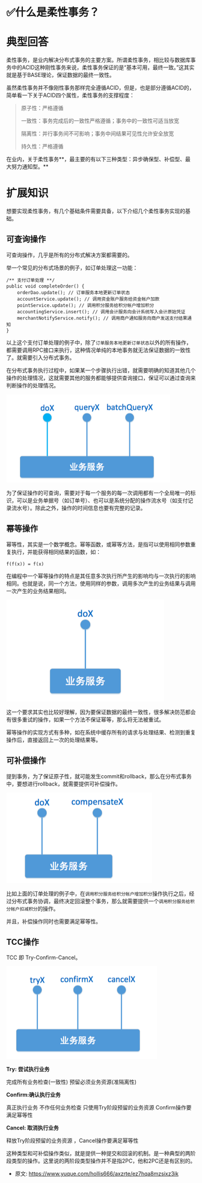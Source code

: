 # ✅什么是柔性事务？
<!--page header-->

<a name="yVm9D"></a>
# 典型回答

柔性事务，是业内解决分布式事务的主要方案。所谓柔性事务，相比较与数据库事务中的ACID这种刚性事务来说，柔性事务保证的是“基本可用，最终一致。”这其实就是基于BASE理论，保证数据的最终一致性。

虽然柔性事务并不像刚性事务那样完全遵循ACID，但是，也是部分遵循ACID的，简单看一下关于ACID四个属性，柔性事务的支撑程度：

> 原子性：严格遵循
>  
> 一致性：事务完成后的一致性严格遵循；事务中的一致性可适当放宽
>  
> 隔离性：并行事务间不可影响；事务中间结果可见性允许安全放宽
>  
> 持久性：严格遵循


在业内，关于柔性事务**，最主要的有以下三种类型：异步确保型、补偿型、最大努力通知型。**

<a name="oMaLA"></a>
# 扩展知识

想要实现柔性事务，有几个基础条件需要具备，以下介绍几个柔性事务实现的基础。
<a name="jABXR"></a>
## 可查询操作

可查询操作，几乎是所有的分布式解决方案都需要的。

举一个常见的分布式场景的例子，如订单处理这一功能：

 
```
/** 支付订单处理 **/
public void completeOrder() {
    orderDao.update(); // 订单服务本地更新订单状态
    accountService.update(); // 调用资金账户服务给资金帐户加款
    pointService.update(); // 调用积分服务给积分帐户增加积分
    accountingService.insert(); // 调用会计服务向会计系统写入会计原始凭证
    merchantNotifyService.notify(); // 调用商户通知服务向商户发送支付结果通知
}
```
    
以上这个支付订单处理的例子中，除了`订单服务本地更新订单状态`以外的所有操作，都需要调用RPC接口来执行，这种情况单纯的本地事务就无法保证数据的一致性了。就需要引入分布式事务。

在分布式事务执行过程中，如果某一个步骤执行出错，就需要明确的知道其他几个操作的处理情况，这就需要其他的服务都能够提供查询接口，保证可以通过查询来判断操作的处理情况。

![](./img/MvSRTVg4Mhmaq5TB/1676785247749-a617e323-d682-4086-a8de-d8a70ef7a7f6-131053.png)

为了保证操作的可查询，需要对于每一个服务的每一次调用都有一个全局唯一的标识，可以是业务单据号（如订单号）、也可以是系统分配的操作流水号（如支付记录流水号）。除此之外，操作的时间信息也要有完整的记录。

<a name="hKbw2"></a>
## 幂等操作

幂等性，其实是一个数学概念。幂等函数，或幂等方法，是指可以使用相同参数重复执行，并能获得相同结果的函数，如：

    f(f(x)) = f(x)
    

在编程中一个幂等操作的特点是其任意多次执行所产生的影响均与一次执行的影响相同。也就是说，同一个方法，使用同样的参数，调用多次产生的业务结果与调用一次产生的业务结果相同。

![](./img/MvSRTVg4Mhmaq5TB/1676785273318-04757d3e-a013-456e-adf0-865bd75e2e1b-302266.png)

这一个要求其实也比较好理解，因为要保证数据的最终一致性，很多解决防范都会有很多重试的操作，如果一个方法不保证幂等，那么将无法被重试。

幂等操作的实现方式有多种，如在系统中缓存所有的请求与处理结果、检测到重复操作后，直接返回上一次的处理结果等。

<a name="mSnCs"></a>
## 可补偿操作

提到事务，为了保证原子性，就可能发生commit和rollback，那么在分布式事务中，要想进行rollback，就需要提供可补偿操作。

![](./img/MvSRTVg4Mhmaq5TB/1676785294019-870c530a-8c74-480e-9d59-517e0d0b29d0-117980.png)

比如上面的订单处理的例子中，在`调用积分服务给积分帐户增加积分`操作执行之后，经过分布式事务协调，最终决定回滚整个事务，那么就需要提供一个`调用积分服务给积分帐户扣减积分`的操作。

并且，补偿操作同时也需要满足幂等性。

<a name="IkBJ3"></a>
## TCC操作

TCC 即 Try-Confirm-Cancel。

![](./img/MvSRTVg4Mhmaq5TB/1676785315031-87e9c3e1-c3db-4409-bade-85f42dbc2048-790222.png)

**Try: 尝试执行业务**

完成所有业务检查(一致性) 预留必须业务资源(准隔离性)

**Confirm:确认执行业务**

真正执行业务 不作任何业务检查 只使用Try阶段预留的业务资源 Confirm操作要满足幂等性

**Cancel: 取消执行业务**

释放Try阶段预留的业务资源 ，Cancel操作要满足幂等性

这种类型和可补偿操作类似，就是提供一种提交和回滚的机制。是一种典型的两阶段类型的操作。这里说的两阶段类型操作并不是指2PC，他和2PC还是有区别的。



<!--page footer-->
- 原文: <https://www.yuque.com/hollis666/axzrte/ez7hqa8mzsixz3ik>